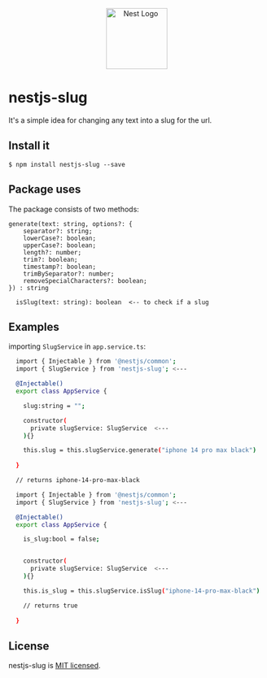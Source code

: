 <p align="center">
  <a href="http://nestjs.com/" target="blank"><img src="https://nestjs.com/img/logo-small.svg" width="120" alt="Nest Logo" /></a>
</p>

# nestjs-slug
It's a simple idea for changing any text into a slug for the url.



## Install it


```
$ npm install nestjs-slug --save
```

## Package uses

The package consists of two methods:

```
generate(text: string, options?: {
    separator?: string;
    lowerCase?: boolean;
    upperCase?: boolean;
    length?: number;
    trim?: boolean;
    timestamp?: boolean;
    trimBySeparator?: number;
    removeSpecialCharacters?: boolean;
}) : string

```

```
  isSlug(text: string): boolean  <-- to check if a slug
```
## Examples

importing `SlugService` in `app.service.ts`:
```bash
  import { Injectable } from '@nestjs/common';
  import { SlugService } from 'nestjs-slug'; <---

  @Injectable()
  export class AppService {

    slug:string = "";

    constructor(
      private slugService: SlugService  <---
    ){}

    this.slug = this.slugService.generate("iphone 14 pro max black")
    
  }

  // returns iphone-14-pro-max-black

```

```bash
  import { Injectable } from '@nestjs/common';
  import { SlugService } from 'nestjs-slug'; <---

  @Injectable()
  export class AppService {

    is_slug:bool = false;


    constructor(
      private slugService: SlugService  <---
    ){}

    this.is_slug = this.slugService.isSlug("iphone-14-pro-max-black")

    // returns true
    
  }
```

## License

nestjs-slug is [MIT licensed](LICENSE).



